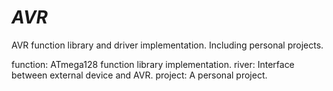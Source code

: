 # _AVR_
AVR function library and driver implementation. Including personal projects.

function: ATmega128 function library implementation.
river: Interface between external device and AVR.
project: A personal project.
